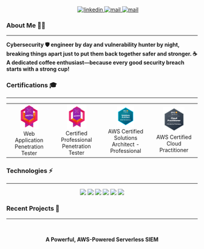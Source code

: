 <p align="center">
<a target="_blank" href=""></a><img src="https://github.com/issambenhida/issambenhida/blob/main/images/welcome.gif?raw=true" alt="">
</p>
<p align="center">
&nbsp;&nbsp;&nbsp;&nbsp;&nbsp;&nbsp;&nbsp;
<a target="_blank" href="https://www.linkedin.com/in/issambenhida">
    <img src="https://img.shields.io/badge/LinkedIn-0077B5?style=for-the-badge&logo=linkedin&logoColor=white" alt="linkedin">
</a>
<a target="_blank" href="mailto:issam.benhida.911@gmail.com">
  <img src="https://img.shields.io/badge/gmail-red?style=for-the-badge&logo=Gmail&logoColor=white" alt="mail">
</a>
<a target="_blank" href="">
    <img src="https://img.shields.io/badge/Twitter-black?style=for-the-badge&logo=x&logoColor=white" alt="mail">
</a>
</p>

### About Me 🧑‍💼

---

**Cybersecurity 🛡️ engineer by day and vulnerability hunter by night, breaking things apart just to put them back
together safer and stronger. ☕ A dedicated coffee enthusiast—because every good security breach starts with a strong
cup!**

### Certifications 🎓

---

<table>
  <tr>
    <td align="center">
      <a href="https://verified.elearnsecurity.com/certificates/e154bcee-58fe-4e58-893e-f633b72ac0a0">
        <img src="https://github.com/issambenhida/issambenhida/blob/main/images/ewptx.svg?raw=true" width="45%" height="45%" alt=""><br>
      </a>
        Web Application Penetration Tester<br> 
    </td>
    <td align="center">
      <a href="https://verified.elearnsecurity.com/certificates/ff878703-3631-45a1-82ae-38e59caf2eab">
        <img src="https://github.com/issambenhida/issambenhida/blob/main/images/ecppt.svg?raw=true" width="45%" height="45%" alt=""><br>
      </a>
        Certified Professional Penetration Tester<br>
    </td>
    <td align="center">
      <img src="https://github.com/issambenhida/issambenhida/blob/main/images/sap.svg?raw=true" width="38%" height="38%" alt=""><br>
      AWS Certified Solutions Architect - Professional <br>
    </td>
    <td align="center">
      <a href="https://verified.elearnsecurity.com/certificates/ff878703-3631-45a1-82ae-38e59caf2eab">
        <img src="https://github.com/issambenhida/issambenhida/blob/main/images/clf.svg?raw=true" width="52%" height="52%" alt=""><br>
      </a>
        AWS Certified Cloud Practitioner<br>
    </td>
  </tr>
</table>

### Technologies ⚡

---
<p align="center">
 <img src="https://img.shields.io/badge/Amazon%20Web%20Services%20-%20%20%23d35400%20?logo=amazonwebservices">
 <img src="https://img.shields.io/badge/Microsoft%20Azure%20-%20%20blue%20?logo=cloudways">
 <img src="https://img.shields.io/badge/Docker%20Containers%20-%20%20%20%20%232874a6%20%20?logo=docker&logoColor=white">
 <img src="https://img.shields.io/badge/HashiCorp%20Terraform%20-%20%20purple%20?logo=terraform&logoColor=white">
 <img src="https://img.shields.io/badge/Jenkins%20CI%2FCD%20-%20%20black%20?logo=jenkins&logoColor=white&color=%20%20%23a93226%20%20">
 <img src="https://img.shields.io/badge/Ansible%20Playbook-%20black?style=flat&logo=ansible&logoColor=black&labelColor=white">
</p>

### Recent Projects 📂

---

<p align="center">
<a target="_blank" href="https://github.com/IssamBenhida/SageOwl"><img src="https://readme-components.vercel.app/api?component=logo&logo=☁️&desc=SageOwl&fill=0047ab" alt="">
</a>
</p>
<p align="center">
<b>A Powerful, AWS-Powered Serverless SIEM</b>
</p>

<!---
IssamBenhida/IssamBenhida is a ✨ special ✨ repository because its `README.md` (this file) appears on your GitHub profile.
You can click the Preview link to take a look at your changes.

![Blue Line](https://via.placeholder.com/850x2/0000FF/FFFFFF?text=)
--->
